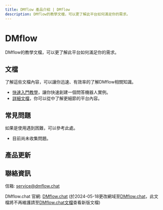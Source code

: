 ```yaml
---
title: DMflow 產品介紹 | DMflow
description: DMflow的教學文檔，可以更了解此平台如何滿足你的需求。
---
```


# DMflow
 
 DMflow的教學文檔，可以更了解此平台如何滿足你的需求。

## 文檔
了解這些文檔內容，可以讓你迅速、有效率的了解DMflow相關知識。
 - [快速入門教學](tutorials/intro/index.md)，讓你快速創建一個問答機器人實例。
 - [詳細文檔](tutorials/docs/index.md)，你可以從中了解更細節的平台內容。
 
## 常見問題
 如果是使用遇到困難，可以參考此處。
 - 目前尚未收集問題。
 
## 產品更新

## 聯絡資訊

信箱: <service@dmflow.chat>

DMflow.chat 官網: [DMflow.chat](https://www.dmflow.chat)
(於2024-05-18更改網域至[DMflow.chat](https://www.dmflow.chat)，此文檔將不再維護請至[DMflow.chat文檔](https://docs.dmflow.chat)查看新版文檔)

 